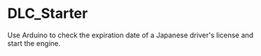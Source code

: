 # DLC_Starter
Use Arduino to check the expiration date of a Japanese driver's license and start the engine.
